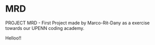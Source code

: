 # MRD
PROJECT MRD - First Project made by Marco-Rit-Dany as a exercise towards our UPENN coding academy.

Helloo!!